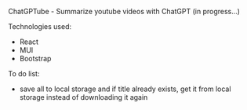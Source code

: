 ChatGPTube - Summarize youtube videos with ChatGPT (in progress...)

Technologies used:
- React
- MUI
- Bootstrap

To do list:
<!-- - slight mui css adjustments and solved item prop error -->
<!-- - after thumbnail, title, summary, transcript are available, clear input field -->
<!-- - hide thumbnail, title, summary, transcript when they are not available -->
<!-- - set loading spinner on buttons -->
<!-- - create alerts for summarize succes and error -->
- save all to local storage and if title already exists, get it from local storage instead of downloading it again

